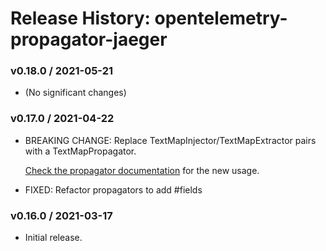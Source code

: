 # Release History: opentelemetry-propagator-jaeger

### v0.18.0 / 2021-05-21

* (No significant changes)

### v0.17.0 / 2021-04-22

* BREAKING CHANGE: Replace TextMapInjector/TextMapExtractor pairs with a TextMapPropagator.

  [Check the propagator documentation](https://open-telemetry.github.io/opentelemetry-ruby/) for the new usage.

* FIXED: Refactor propagators to add #fields 

### v0.16.0 / 2021-03-17

* Initial release.
